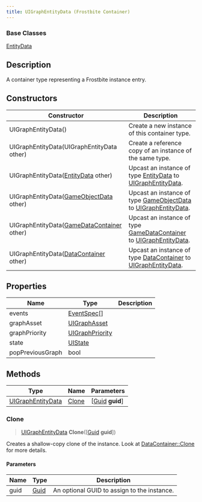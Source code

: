 ```yaml
---
title: UIGraphEntityData (Frostbite Container)
---
```

### Base Classes

[EntityData](EntityData)

## Description

A container type representing a Frostbite instance entry.

## Constructors

| Constructor                                                                  | Description                                                                                                               |
| ---------------------------------------------------------------------------- | ------------------------------------------------------------------------------------------------------------------------- |
| UIGraphEntityData()                                                          | Create a new instance of this container type.                                                                             |
| UIGraphEntityData(UIGraphEntityData other)                                   | Create a reference copy of an instance of the same type.                                                                  |
| UIGraphEntityData([EntityData](EntityData) other)                            | Upcast an instance of type [EntityData](EntityData) to [UIGraphEntityData](UIGraphEntityData).                            |
| UIGraphEntityData([GameObjectData](GameObjectData) other)                    | Upcast an instance of type [GameObjectData](GameObjectData) to [UIGraphEntityData](UIGraphEntityData).                    |
| UIGraphEntityData([GameDataContainer](GameDataContainer) other)              | Upcast an instance of type [GameDataContainer](GameDataContainer) to [UIGraphEntityData](UIGraphEntityData).              |
| UIGraphEntityData([DataContainer](/vext/ref/cls/shr/datacontainer) other) | Upcast an instance of type [DataContainer](/vext/ref/cls/shr/datacontainer) to [UIGraphEntityData](UIGraphEntityData). |

## Properties

| Name             | Type                               | Description |
| ---------------- | ---------------------------------- | ----------- |
| events           | [EventSpec](EventSpec)\[\]         |             |
| graphAsset       | [UIGraphAsset](UIGraphAsset)       |             |
| graphPriority    | [UIGraphPriority](UIGraphPriority) |             |
| state            | [UIState](UIState)                 |             |
| popPreviousGraph | bool                               |             |

## Methods

| Type                                   | Name            | Parameters                                     |
| -------------------------------------- | --------------- | ---------------------------------------------- |
| [UIGraphEntityData](UIGraphEntityData) | [Clone](#clone) | \[[Guid](/vext/ref/cls/shr/guid) **guid**\] |

### Clone

> [UIGraphEntityData](UIGraphEntityData) **Clone**(\[[Guid](/vext/ref/cls/shr/guid) **guid**\])

Creates a shallow-copy clone of the instance. Look at [DataContainer::Clone](/vext/ref/cls/shr/datacontainer#clone) for more details.

#### Parameters

| Name | Type         | Description                                 |
| ---- | ------------ | ------------------------------------------- |
| guid | [Guid](Guid) | An optional GUID to assign to the instance. |
